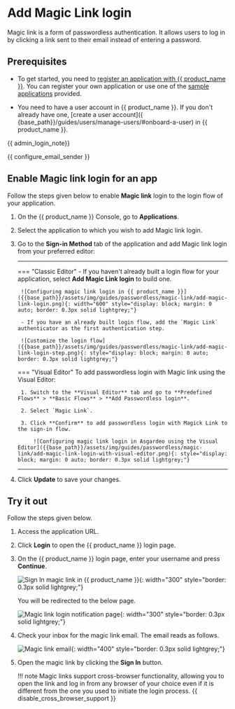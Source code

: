 # Add Magic Link login

Magic link is a form of passwordless authentication. It allows users to log in by clicking a link sent to their email instead of entering a password.

## Prerequisites

- To get started, you need to [register an application with {{ product_name }}]({{base_path}}/guides/applications/). You can register your own application or use one of the [sample applications]({{base_path}}/get-started/try-samples/) provided.

- You need to have a user account in {{ product_name }}. If you don't already have one, [create a user account]({
  {base_path}}/guides/users/manage-users/#onboard-a-user) in {{ product_name }}.

{{ admin_login_note}}

{{ configure_email_sender }}

## Enable Magic link login for an app

Follow the steps given below to enable **Magic link** login to the login flow of your application.

1. On the {{ product_name }} Console, go to **Applications**.

2. Select the application to which you wish to add Magic link login.

3. Go to the **Sign-in Method** tab of the application and add Magic link login from your preferred editor:

    ---
    === "Classic Editor"
        - If you haven't already built a login flow for your application, select **Add Magic Link login** to build one.

        ![Configuring magic link login in {{ product_name }}]({{base_path}}/assets/img/guides/passwordless/magic-link/add-magic-link-login.png){: width="600" style="display: block; margin: 0 auto; border: 0.3px solid lightgrey;"}

        - If you have an already built login flow, add the `Magic Link` authenticator as the first authentication step.

        ![Customize the login flow]({{base_path}}/assets/img/guides/passwordless/magic-link/add-magic-link-login-step.png){: style="display: block; margin: 0 auto; border: 0.3px solid lightgrey;"}

    === "Visual Editor"
        To add passwordless login with Magic link using the Visual Editor:

        1. Switch to the **Visual Editor** tab and go to **Predefined Flows** > **Basic Flows** > **Add Passwordless login**.

        2. Select `Magic Link`.

        3. Click **Confirm** to add passwordless login with Magick Link to the sign-in flow.

            ![Configuring magic link login in Asgardeo using the Visual Editor]({{base_path}}/assets/img/guides/passwordless/magic-link/add-magic-link-login-with-visual-editor.png){: style="display: block; margin: 0 auto; border: 0.3px solid lightgrey;"}
    ---

4. Click **Update** to save your changes.

## Try it out

Follow the steps given below.

1. Access the application URL.
2. Click **Login** to open the {{ product_name }} login page.
3. On the {{ product_name }} login page, enter your username and press **Continue**.

    ![Sign In magic link in {{ product_name }}]({{base_path}}/assets/img/guides/passwordless/magic-link/magic-link-login-page.png){: width="300" style="border: 0.3px solid lightgrey;"}

    You will be redirected to the below page.

    ![Magic link login notification page]({{base_path}}/assets/img/guides/passwordless/magic-link/magic-link-login-notification-page.png){: width="300" style="border: 0.3px solid lightgrey;"}

4. Check your inbox for the magic link email. The email reads as follows.

    ![Magic link email]({{base_path}}/assets/img/guides/passwordless/magic-link/magic-link-email.png){: width="400" style="border: 0.3px solid lightgrey;"}

5. Open the magic link by clicking the **Sign In** button.

    !!! note
        Magic links support cross-browser functionality, allowing you to open the link and log in from any browser of your choice even if it is different from the one you used to initiate the login process.
        {{ disable_cross_browser_support }}